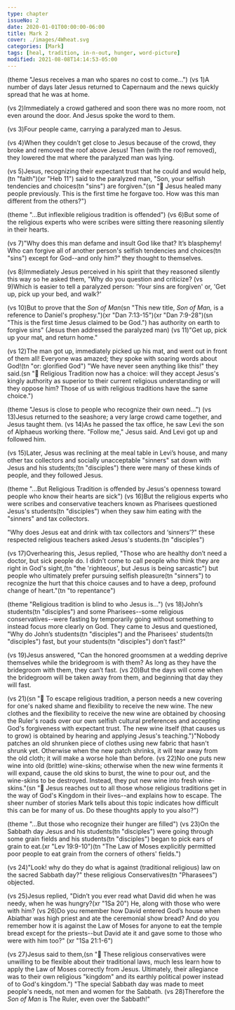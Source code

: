 ```yaml
---
type: chapter
issueNo: 2
date: 2020-01-01T00:00:00-06:00
title: Mark 2
cover: ./images/4Wheat.svg
categories: [Mark]
tags: [heal, tradition, in-n-out, hunger, word-picture]
modified: 2021-08-08T14:14:53-05:00
---
```


(theme "Jesus receives a man who spares no cost to come...")
(vs 1)A number of days later Jesus returned to Capernaum and the news quickly spread that he was at home.

(vs 2)Immediately a crowd gathered and soon there was no more room, not even around the door.  And Jesus spoke the word to them.

(vs 3)Four people came, carrying a paralyzed man to Jesus.

(vs 4)When they couldn’t get close to Jesus because of the crowd, they broke and removed the roof above Jesus! Then (with the roof removed), they lowered the mat where the paralyzed man was lying.

(vs 5)Jesus, recognizing their expectant trust that he could and would help,(tn "faith")(xr "Heb 11") said to the paralyzed man, "Son, your selfish tendencies and choices(tn "sins") are forgiven."(sn "🔑 Jesus healed many people previously.  This is the first time he forgave too.  How was this man different from the others?")

(theme "...But inflexible religious tradition is offended")
(vs 6)But some of the religious experts who were scribes were sitting there reasoning silently in their hearts.

(vs 7)"Why does this man defame and insult God like that?  It’s blasphemy!  Who can forgive all of another person's selfish tendencies and choices(tn "sins") except for God--and only him?" they thought to themselves.

(vs 8)Immediately Jesus perceived in his spirit that they reasoned silently this way so he asked them, "Why do you question and criticize?  (vs 9)Which is easier to tell a paralyzed person:  'Your sins are forgiven' or, 'Get up, pick up your bed, and walk?'

(vs 10)But to prove that the _Son of Man_(sn "This new title, *Son of Man,* is a reference to Daniel's prophesy.")(xr "Dan 7:13-15")(xr "Dan 7:9-28")(sn "This is the first time Jesus claimed to be God.") has authority on earth to forgive sins" (Jesus then addressed the paralyzed man) (vs 11)"Get up, pick up your mat, and return home."

(vs 12)The man got up, immediately picked up his mat, and went out in front of them all! Everyone was amazed; they spoke with soaring words about God!(tn "or: glorified God") "We have never seen anything like this!" they said.(sn "🔑 Religious Tradition now has a choice: will they accept Jesus's kingly authority as superior to their current religious understanding or will they oppose him?  Those of us with religious traditions have the same choice.")

(theme "Jesus is close to people who recognize their own need...")
(vs 13)Jesus returned to the seashore; a very large crowd came together, and Jesus taught them.  (vs 14)As he passed the tax office, he saw Levi the son of Alphaeus working there. "Follow me," Jesus said. And Levi got up and followed him.

(vs 15)Later, Jesus was reclining at the meal table in Levi’s house, and many other tax collectors and socially unacceptable "sinners" sat down with Jesus and his students;(tn "disciples") there were many of these kinds of people, and they followed Jesus.

(theme "...But Religious Tradition is offended by Jesus's openness toward people who know their hearts are sick")
(vs 16)But the religious experts who were scribes and conservative teachers known as Pharisees questioned Jesus's students(tn "disciples") when they saw him eating with the "sinners" and tax collectors.

"Why does Jesus eat and drink with tax collectors and ‘sinners’?" these respected religious teachers asked Jesus's students.(tn "disciples")

(vs 17)Overhearing this, Jesus replied, "Those who are healthy don’t need a doctor, but sick people do. I didn’t come to call people who think they are right in God's sight,(tn "the 'righteous', but Jesus is being sarcastic") but people who ultimately prefer pursuing selfish pleasure(tn "sinners") to recognize the hurt that this choice causes and to have a deep, profound change of heart."(tn "to repentance")

(theme "Religious tradition is blind to who Jesus is...")
(vs 18)John’s students(tn "disciples") and some Pharisees--some religious conservatives--were fasting by temporarily going without something to instead focus more clearly on God. They came to Jesus and questioned, "Why do John’s students(tn "disciples") and the Pharisees' students(tn "disciples") fast, but your students(tn "disciples") don’t fast?"

(vs 19)Jesus answered, "Can the honored groomsmen at a wedding deprive themselves while the bridegroom is with them?  As long as they have the bridegroom with them, they can’t fast.  (vs 20)But the days will come when the bridegroom will be taken away from them, and beginning that day they will fast.

(vs 21)(sn "🔑 To escape religious tradition, a person needs a new covering for one's naked shame and flexibility to receive the new wine.  The new clothes and the flexibility to receive the new wine are obtained by choosing the Ruler's roads over our own selfish cultural preferences and accepting God's forgiveness with expectant trust.  The new wine itself (that causes us to grow) is obtained by hearing and applying Jesus's teaching.")"Nobody patches an old shrunken piece of clothes using new fabric that hasn't shrunk yet. Otherwise when the new patch shrinks, it will tear away from the old cloth; it will make a worse hole than before.  (vs 22)No one puts new wine into old (brittle) wine-skins; otherwise when the new wine ferments it will expand, cause the old skins to burst, the wine to pour out, and the wine-skins to be destroyed. Instead, they put new wine into fresh wine-skins."(sn "🔑 Jesus reaches out to all those whose religious traditions get in the way of God's Kingdom in their lives--and explains how to escape.  The sheer number of stories Mark tells about this topic indicates how difficult this can be for many of us.  Do these thoughts apply to you also?")

(theme "...But those who recognize their hunger are filled")
(vs 23)On the Sabbath day Jesus and his students(tn "disciples") were going through some grain fields and his students(tn "disciples") began to pick ears of grain to eat.(xr "Lev 19:9-10")(tn "The Law of Moses explicitly permitted poor people to eat grain from the corners of others' fields.")

(vs 24)"Look! why do they do what is against (traditional religious) law on the sacred Sabbath day?" these religious Conservatives(tn "Pharasees") objected.

(vs 25)Jesus replied, "Didn’t you ever read what David did when he was needy, when he was hungry?(xr "1Sa 20")  He, along with those who were with him?  (vs 26)Do you remember how David entered God’s house when Abiathar was high priest and ate the ceremonial show bread? And do you remember how it is against the Law of Moses for anyone to eat the temple bread except for the priests--but David ate it and gave some to those who were with him too?" (xr "1Sa 21:1-6")

(vs 27)Jesus said to them,(sn "🔑 These religious conservatives were unwilling to be flexible about their traditional laws, much less learn how to apply the Law of Moses correctly from Jesus.  Ultimately, their allegiance was to their own religious "kingdom" and its earthly political power instead of to God's kingdom.") "The special Sabbath day was made to meet people's needs, not men and women for the Sabbath.  (vs 28)Therefore the _Son of Man_ is The Ruler, even over the Sabbath!"
